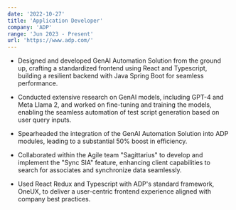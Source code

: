 ```yaml
---
date: '2022-10-27'
title: 'Application Developer'
company: 'ADP'
range: 'Jun 2023 - Present'
url: 'https://www.adp.com/'
---
```


- Designed and developed GenAI Automation Solution from the ground up, crafting a standardized frontend using React and Typescript, building a resilient backend with Java Spring Boot for seamless performance.

- Conducted extensive research on GenAI models, including GPT-4 and Meta Llama 2, and worked on fine-tuning and training the models, enabling the seamless automation of test script generation based on user query inputs.

- Spearheaded the integration of the GenAI Automation Solution into ADP modules, leading to a substantial 50% boost in efficiency.

- Collaborated within the Agile team "Sagittarius" to develop and  implement the "Sync SIA" feature, enhancing client capabilities to search for associates and synchronize data seamlessly.

- Used React Redux and Typescript with ADP's standard framework, OneUX, to deliver a user-centric frontend experience aligned with company best practices.
